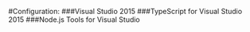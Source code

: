 ﻿#Configuration:
###Visual Studio 2015
###TypeScript for Visual Studio 2015
###Node.js Tools for Visual Studio


